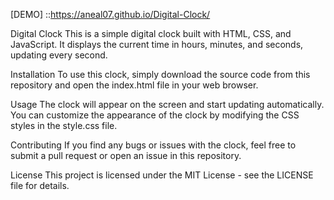 

[DEMO] ::https://aneal07.github.io/Digital-Clock/

Digital Clock
This is a simple digital clock built with HTML, CSS, and JavaScript. It displays the current time in hours, minutes, and seconds, updating every second.

Installation
To use this clock, simply download the source code from this repository and open the index.html file in your web browser.

Usage
The clock will appear on the screen and start updating automatically. You can customize the appearance of the clock by modifying the CSS styles in the style.css file.

Contributing
If you find any bugs or issues with the clock, feel free to submit a pull request or open an issue in this repository.

License
This project is licensed under the MIT License - see the LICENSE file for details.
